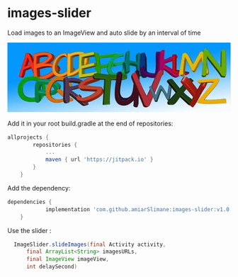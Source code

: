 # images-slider
Load images to an ImageView and auto slide by an interval of time

![](https://raw.githubusercontent.com/amiarSlimane/images-slider/master/images/slide.gif)


Add it in your root build.gradle at the end of repositories:

```gradle
allprojects {
		repositories {
			...
			maven { url 'https://jitpack.io' }
		}
	}
```  
  
Add the dependency:

```gradle
dependencies {
	        implementation 'com.github.amiarSlimane:images-slider:v1.0.0'
	}
```  
Use the slider : 

```java
  ImageSlider.slideImages(final Activity activity,
      final ArrayList<String> imagesURLs,
      final ImageView imageView,
      int delaySecond)
```
